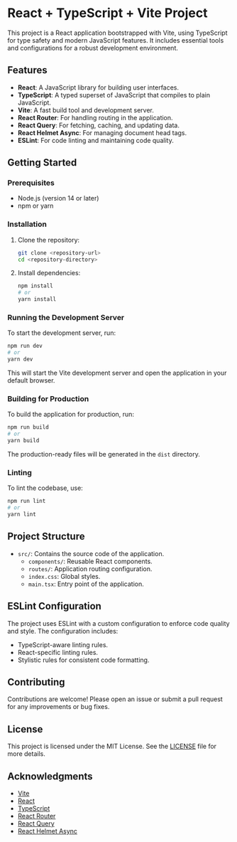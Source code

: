 # React + TypeScript + Vite Project

This project is a React application bootstrapped with Vite, using TypeScript for type safety and modern JavaScript features. It includes essential tools and configurations for a robust development environment.

## Features

- **React**: A JavaScript library for building user interfaces.
- **TypeScript**: A typed superset of JavaScript that compiles to plain JavaScript.
- **Vite**: A fast build tool and development server.
- **React Router**: For handling routing in the application.
- **React Query**: For fetching, caching, and updating data.
- **React Helmet Async**: For managing document head tags.
- **ESLint**: For code linting and maintaining code quality.

## Getting Started

### Prerequisites

- Node.js (version 14 or later)
- npm or yarn

### Installation

1. Clone the repository:

   ```bash
   git clone <repository-url>
   cd <repository-directory>
   ```

2. Install dependencies:

   ```bash
   npm install
   # or
   yarn install
   ```

### Running the Development Server

To start the development server, run:

```bash
npm run dev
# or
yarn dev
```

This will start the Vite development server and open the application in your default browser.

### Building for Production

To build the application for production, run:

```bash
npm run build
# or
yarn build
```

The production-ready files will be generated in the `dist` directory.

### Linting

To lint the codebase, use:

```bash
npm run lint
# or
yarn lint
```

## Project Structure

- `src/`: Contains the source code of the application.
  - `components/`: Reusable React components.
  - `routes/`: Application routing configuration.
  - `index.css`: Global styles.
  - `main.tsx`: Entry point of the application.

## ESLint Configuration

The project uses ESLint with a custom configuration to enforce code quality and style. The configuration includes:

- TypeScript-aware linting rules.
- React-specific linting rules.
- Stylistic rules for consistent code formatting.

## Contributing

Contributions are welcome! Please open an issue or submit a pull request for any improvements or bug fixes.

## License

This project is licensed under the MIT License. See the [LICENSE](LICENSE) file for more details.

## Acknowledgments

- [Vite](https://vitejs.dev/)
- [React](https://reactjs.org/)
- [TypeScript](https://www.typescriptlang.org/)
- [React Router](https://reactrouter.com/)
- [React Query](https://tanstack.com/query/latest)
- [React Helmet Async](https://github.com/staylor/react-helmet-async)